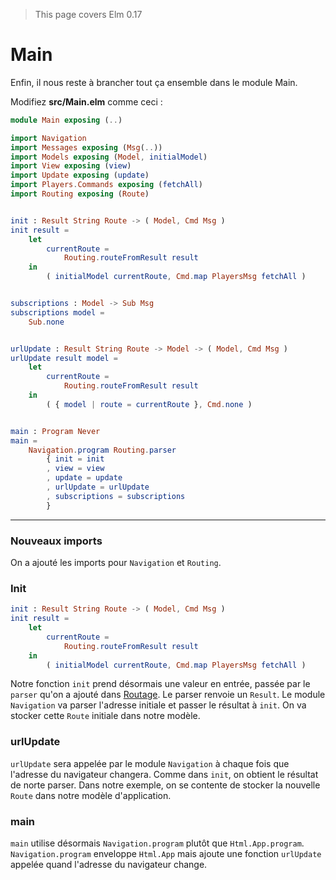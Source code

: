 > This page covers Elm 0.17

# Main

Enfin, il nous reste à brancher tout ça ensemble dans le module Main.

Modifiez __src/Main.elm__ comme ceci :

```elm
module Main exposing (..)

import Navigation
import Messages exposing (Msg(..))
import Models exposing (Model, initialModel)
import View exposing (view)
import Update exposing (update)
import Players.Commands exposing (fetchAll)
import Routing exposing (Route)


init : Result String Route -> ( Model, Cmd Msg )
init result =
    let
        currentRoute =
            Routing.routeFromResult result
    in
        ( initialModel currentRoute, Cmd.map PlayersMsg fetchAll )


subscriptions : Model -> Sub Msg
subscriptions model =
    Sub.none


urlUpdate : Result String Route -> Model -> ( Model, Cmd Msg )
urlUpdate result model =
    let
        currentRoute =
            Routing.routeFromResult result
    in
        ( { model | route = currentRoute }, Cmd.none )


main : Program Never
main =
    Navigation.program Routing.parser
        { init = init
        , view = view
        , update = update
        , urlUpdate = urlUpdate
        , subscriptions = subscriptions
        }
```

---

### Nouveaux imports

On a ajouté les imports pour `Navigation` et `Routing`.

### Init

```elm
init : Result String Route -> ( Model, Cmd Msg )
init result =
    let
        currentRoute =
            Routing.routeFromResult result
    in
        ( initialModel currentRoute, Cmd.map PlayersMsg fetchAll )
```

Notre fonction `init` prend désormais une valeur en entrée, passée par le `parser` qu'on a ajouté dans [Routage](07-routing/02-routing.md). Le parser renvoie un `Result`. Le module `Navigation` va parser l'adresse initiale et passer le résultat à `init`. On va stocker cette `Route` initiale dans notre modèle.

### urlUpdate

`urlUpdate` sera appelée par le module `Navigation` à chaque fois que l'adresse du navigateur changera. Comme dans `init`, on obtient le résultat de norte parser. Dans notre exemple, on se contente de stocker la nouvelle `Route` dans notre modèle d'application.

### main

`main` utilise désormais `Navigation.program` plutôt que `Html.App.program`. `Navigation.program` enveloppe `Html.App` mais ajoute une fonction `urlUpdate` appelée quand l'adresse du navigateur change.
